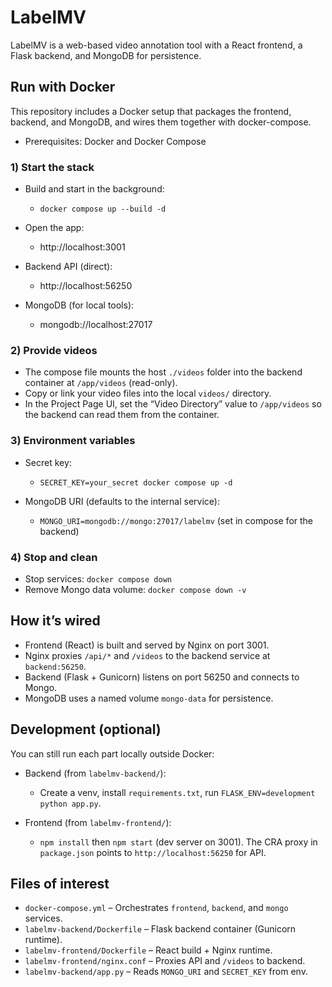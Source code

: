 # LabelMV

LabelMV is a web-based video annotation tool with a React frontend, a Flask backend, and MongoDB for persistence.

## Run with Docker

This repository includes a Docker setup that packages the frontend, backend, and MongoDB, and wires them together with docker-compose.

- Prerequisites: Docker and Docker Compose

### 1) Start the stack

- Build and start in the background:
  
  - `docker compose up --build -d`

- Open the app:
  
  - http://localhost:3001

- Backend API (direct):
  
  - http://localhost:56250

- MongoDB (for local tools):
  
  - mongodb://localhost:27017

### 2) Provide videos

- The compose file mounts the host `./videos` folder into the backend container at `/app/videos` (read-only).
- Copy or link your video files into the local `videos/` directory.
- In the Project Page UI, set the “Video Directory” value to `/app/videos` so the backend can read them from the container.

### 3) Environment variables

- Secret key:
  
  - `SECRET_KEY=your_secret docker compose up -d`

- MongoDB URI (defaults to the internal service):
  
  - `MONGO_URI=mongodb://mongo:27017/labelmv` (set in compose for the backend)

### 4) Stop and clean

- Stop services: `docker compose down`
- Remove Mongo data volume: `docker compose down -v`

## How it’s wired

- Frontend (React) is built and served by Nginx on port 3001.
- Nginx proxies `/api/*` and `/videos` to the backend service at `backend:56250`.
- Backend (Flask + Gunicorn) listens on port 56250 and connects to Mongo.
- MongoDB uses a named volume `mongo-data` for persistence.

## Development (optional)

You can still run each part locally outside Docker:

- Backend (from `labelmv-backend/`):
  
  - Create a venv, install `requirements.txt`, run `FLASK_ENV=development python app.py`.

- Frontend (from `labelmv-frontend/`):
  
  - `npm install` then `npm start` (dev server on 3001). The CRA proxy in `package.json` points to `http://localhost:56250` for API.

## Files of interest

- `docker-compose.yml` – Orchestrates `frontend`, `backend`, and `mongo` services.
- `labelmv-backend/Dockerfile` – Flask backend container (Gunicorn runtime).
- `labelmv-frontend/Dockerfile` – React build + Nginx runtime.
- `labelmv-frontend/nginx.conf` – Proxies API and `/videos` to backend.
- `labelmv-backend/app.py` – Reads `MONGO_URI` and `SECRET_KEY` from env.

